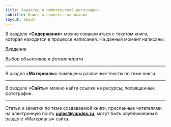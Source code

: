 ```yaml
---
title: Характер в любительской фотографии
subtitle: Книга в процессе написания
layout: about
---
```

В разделе «**Содержание**» можно ознакомиться с текстом книги, которая находится в процессе написания. На данный момент написаны:

*Введение*

*Выбор объективов и фотоаппарата*

*****

В раздел «**Материалы**» помещены различные тексты по теме книги. 

*****

В разделе «**Сайты**» можно найти ссылки на ресурсы, посвященные фотографии.

*****

Статьи и заметки по теме создаваемой книги, присланные читателями на электронную почту **cgles@yandex.ru**, могут быть опубликованы в разделе «Материалы» сайта.



